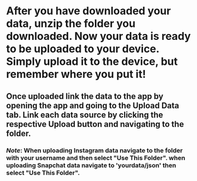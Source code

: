 # After you have downloaded your data, unzip the folder you downloaded. Now your data is ready to be uploaded to your device. Simply upload it to the device, but remember where you put it! 

## Once uploaded link the data to the app by opening the app and going to the Upload Data tab. Link each data source by clicking the respective Upload button and navigating to the folder. 
 
### *Note*: When uploading Instagram data navigate to the folder with your username and then select "Use This Folder". when uploading Snapchat data navigate to 'yourdata/json' then select "Use This Folder".